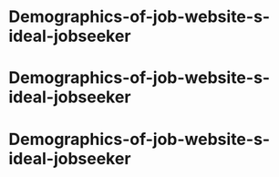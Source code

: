 # Demographics-of-job-website-s-ideal-jobseeker
# Demographics-of-job-website-s-ideal-jobseeker
# Demographics-of-job-website-s-ideal-jobseeker
